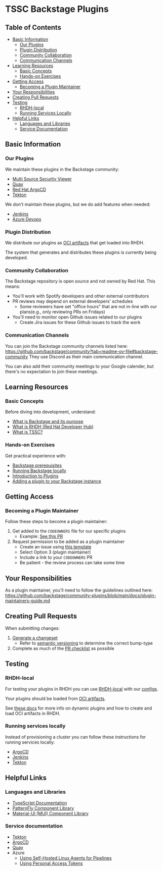 # TSSC Backstage Plugins

## Table of Contents

- [Basic Information](#basic-information)
  - [Our Plugins](#our-plugins)
  - [Plugin Distribution](#plugin-distribution)
  - [Community Collaboration](#community-collaboration)
  - [Communication Channels](#communication-channels)
- [Learning Resources](#learning-resources)
  - [Basic Concepts](#basic-concepts)
  - [Hands-on Exercises](#hands-on-exercises)
- [Getting Access](#getting-access)
  - [Becoming a Plugin Maintainer](#becoming-a-plugin-maintainer)
- [Your Responsibilities](#your-responsibilities)
- [Creating Pull Requests](#creating-pull-requests)
- [Testing](#testing)
  - [RHDH-local](#rhdh-local)
  - [Running Services Locally](#running-services-locally)
- [Helpful Links](#helpful-links)
  - [Languages and Libraries](#languages-and-libraries)
  - [Service Documentation](#service-documentation)

## Basic Information

### Our Plugins

We maintain these plugins in the Backstage community:

- [Multi Source Security Viewer](https://github.com/backstage/community-plugins/tree/main/workspaces/multi-source-security-viewer)
- [Quay](https://github.com/backstage/community-plugins/tree/main/workspaces/quay)
- [Red Hat ArgoCD](https://github.com/backstage/community-plugins/tree/main/workspaces/redhat-argocd)
- [Tekton](https://github.com/backstage/community-plugins/tree/main/workspaces/tekton)

We don't maintain these plugins, but we do add features when needed:

- [Jenkins](https://github.com/backstage/community-plugins/tree/main/workspaces/jenkins)
- [Azure Devops](https://github.com/backstage/community-plugins/tree/main/workspaces/azure-devops)

### Plugin Distribution

We distribute our plugins as [OCI artifacts](./Docs/OCI-Artifacts.md) that get loaded into RHDH.

The system that generates and distributes these plugins is currently being developed.

### Community Collaboration

The Backstage repository is open source and not owned by Red Hat. This means:

- You'll work with Spotify developers and other external contributors
- PR reviews may depend on external developers' schedules
  - Some reviewers have set "office hours" that are not in-line with our plans(e.g., only reviewing PRs on Fridays)
- You'll need to monitor open Github issues related to our plugins
  - Create Jira issues for these Github issues to track the work

### Communication Channels

You can join the Backstage community channels listed here: https://github.com/backstage/community?tab=readme-ov-file#backstage-community
They use Discord as their main communication channel.

You can also add their community meetings to your Google calender, but there's no expectation to join these meetings.

## Learning Resources

### Basic Concepts

Before diving into development, understand:

- [What is Backstage and its purpose](https://backstage.spotify.com/learn/backstage-for-all/)
- [What is RHDH (Red Hat Developer Hub)](https://github.com/redhat-developer/rhdh?tab=readme-ov-file#purpose)
- [What is TSSC?](./docs/tssc/README.md)

### Hands-on Exercises

Get practical experience with:

- [Backstage prerequisites](https://backstage.io/docs/getting-started/#prerequisites)
- [Running Backstage locally](https://backstage.spotify.com/learn/standing-up-backstage/)
- [Introduction to Plugins](https://backstage.io/docs/plugins/)
- [Adding a plugin to your Backstage instance](https://github.com/backstage/community-plugins/tree/main/workspaces/quay/plugins/quay#installation)

## Getting Access

### Becoming a Plugin Maintainer

Follow these steps to become a plugin maintainer:

1. Get added to the `CODEOWNERS` file for our specific plugins
   - Example: [See this PR](https://github.com/backstage/community-plugins/pull/2094)
2. Request permission to be added as a plugin maintainer
   - Create an issue using [this template](https://github.com/backstage/community/issues/206)
   - Select Option 3 (plugin maintainer)
   - Include a link to your `CODEOWNERS` PR
   - Be patient - the review process can take some time

## Your Responsibilities

As a plugin maintainer, you'll need to follow the guidelines outlined here:
https://github.com/backstage/community-plugins/blob/main/docs/plugin-maintainers-guide.md

## Creating Pull Requests

When submitting changes:

1. [Generate a changeset](https://github.com/backstage/community-plugins/blob/main/CONTRIBUTING.md#creating-changesets)
   - Refer to [semantic versioning](https://semver.org/) to determine the correct bump-type
2. Complete as much of the [PR checklist](https://github.com/backstage/community-plugins/blob/main/CONTRIBUTING.md#submitting-a-pull-request) as possible

## Testing

### RHDH-local

For testing your plugins in RHDH you can use [RHDH-local](https://github.com/redhat-developer/rhdh-local) with our [configs](./development/configuration/rhdh/).

Your plugins should be loaded from [OCI artifacts](./docs/OCI-Artifacts.md).

See [these docs](https://github.com/redhat-developer/rhdh/blob/main/docs/dynamic-plugins/index.md#installing-external-backstage-plugins-into-rhdh) for more info on dynamic plugins and how to create and load OCI artifacts in RHDH.

### Running services locally

Instead of provisioning a cluster you can follow these instructions for running services locally:

- [ArgoCD](./development/configuration/argocd/README.md)
- [Jenkins](./development/configuration/jenkins/README.md)
- [Tekton](./development/configuration/tekton/README.md)

## Helpful Links

### Languages and Libraries

- [TypeScript Documentation](https://www.typescriptlang.org/docs/)
- [PatternFly Component Library](https://www.patternfly.org/)
- [Material-UI (MUI) Component Library](https://mui.com/)

### Service documentation

- [Tekton](https://tekton.dev/docs/)
- [ArgoCD](https://argo-cd.readthedocs.io/en/stable/)
- [Quay](https://docs.redhat.com/en/documentation/red_hat_quay)
- Azure
  - [Using Self-Hosted Linux Agents for Pipelines](http://learn.microsoft.com/en-us/azure/devops/pipelines/agents/linux-agent?view=azure-devops&tabs=IP-V4)
  - [Using Personal Access Tokens](https://learn.microsoft.com/en-us/azure/devops/organizations/accounts/use-personal-access-tokens-to-authenticate?view=azure-devops&tabs=Windows)
